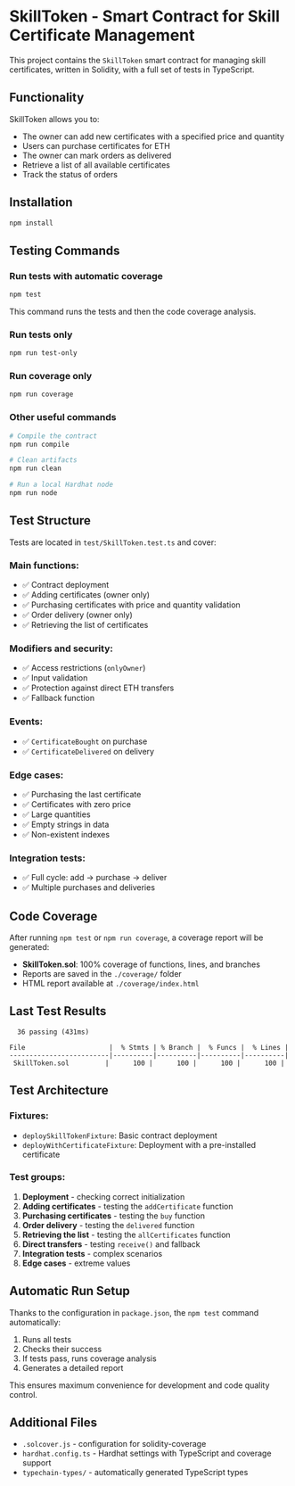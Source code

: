 # SkillToken - Smart Contract for Skill Certificate Management

This project contains the `SkillToken` smart contract for managing skill certificates, written in Solidity, with a full set of tests in TypeScript.

## Functionality

SkillToken allows you to:
- The owner can add new certificates with a specified price and quantity
- Users can purchase certificates for ETH
- The owner can mark orders as delivered
- Retrieve a list of all available certificates
- Track the status of orders

## Installation

```bash
npm install
```

## Testing Commands

### Run tests with automatic coverage
```bash
npm test
```
This command runs the tests and then the code coverage analysis.

### Run tests only
```bash
npm run test-only
```

### Run coverage only
```bash
npm run coverage
```

### Other useful commands
```bash
# Compile the contract
npm run compile

# Clean artifacts
npm run clean

# Run a local Hardhat node
npm run node
```

## Test Structure

Tests are located in `test/SkillToken.test.ts` and cover:

### Main functions:
- ✅ Contract deployment
- ✅ Adding certificates (owner only)
- ✅ Purchasing certificates with price and quantity validation
- ✅ Order delivery (owner only)
- ✅ Retrieving the list of certificates

### Modifiers and security:
- ✅ Access restrictions (`onlyOwner`)
- ✅ Input validation
- ✅ Protection against direct ETH transfers
- ✅ Fallback function

### Events:
- ✅ `CertificateBought` on purchase
- ✅ `CertificateDelivered` on delivery

### Edge cases:
- ✅ Purchasing the last certificate
- ✅ Certificates with zero price
- ✅ Large quantities
- ✅ Empty strings in data
- ✅ Non-existent indexes

### Integration tests:
- ✅ Full cycle: add → purchase → deliver
- ✅ Multiple purchases and deliveries

## Code Coverage

After running `npm test` or `npm run coverage`, a coverage report will be generated:

- **SkillToken.sol**: 100% coverage of functions, lines, and branches
- Reports are saved in the `./coverage/` folder
- HTML report available at `./coverage/index.html`

## Last Test Results

```
  36 passing (431ms)

File                     |  % Stmts | % Branch |  % Funcs |  % Lines |
-------------------------|----------|----------|----------|----------|
 SkillToken.sol         |      100 |      100 |      100 |      100 |
```

## Test Architecture

### Fixtures:
- `deploySkillTokenFixture`: Basic contract deployment
- `deployWithCertificateFixture`: Deployment with a pre-installed certificate

### Test groups:
1. **Deployment** - checking correct initialization
2. **Adding certificates** - testing the `addCertificate` function
3. **Purchasing certificates** - testing the `buy` function
4. **Order delivery** - testing the `delivered` function
5. **Retrieving the list** - testing the `allCertificates` function
6. **Direct transfers** - testing `receive()` and fallback
7. **Integration tests** - complex scenarios
8. **Edge cases** - extreme values

## Automatic Run Setup

Thanks to the configuration in `package.json`, the `npm test` command automatically:
1. Runs all tests
2. Checks their success
3. If tests pass, runs coverage analysis
4. Generates a detailed report

This ensures maximum convenience for development and code quality control.

## Additional Files

- `.solcover.js` - configuration for solidity-coverage
- `hardhat.config.ts` - Hardhat settings with TypeScript and coverage support
- `typechain-types/` - automatically generated TypeScript types 